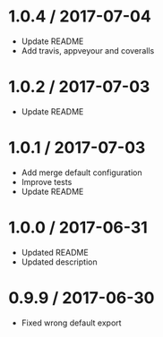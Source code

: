 1.0.4 / 2017-07-04
==================

* Update README 
* Add travis, appveyour and coveralls 

1.0.2 / 2017-07-03
==================

* Update README 

1.0.1 / 2017-07-03
==================

* Add merge default configuration 
* Improve tests
* Update README 

1.0.0 / 2017-06-31
==================

* Updated README 
* Updated description

0.9.9 / 2017-06-30
==================

* Fixed wrong default export 
